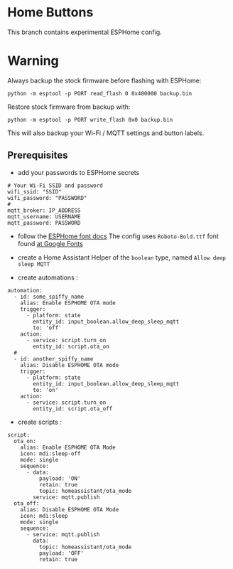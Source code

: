 # Home Buttons

This branch contains experimental ESPHome config.

# Warning

Always backup the stock firmware before flashing with ESPHome:

`python -m esptool -p PORT read_flash 0 0x400000 backup.bin`

Restore stock firmware from backup with:

`python -m esptool -p PORT write_flash 0x0 backup.bin`

This will also backup your Wi-Fi / MQTT settings and button labels.

## Prerequisites

- add your passwords to ESPHome secrets
```
# Your Wi-Fi SSID and password
wifi_ssid: "SSID"
wifi_password: "PASSWORD"
#
mqtt_broker: IP_ADDRESS
mqtt_username: USERNAME
mqtt_password: PASSWORD
```

- follow the [ESPHome font docs](https://esphome.io/components/display/index.html#drawing-static-text)
  The config uses `Roboto-Bold.ttf` font found [at Google Fonts](https://fonts.google.com/specimen/Roboto)

- create a Home Assistant Helper of the `boolean` type, named `Allow deep sleep MQTT`

- create automations :
```
automation:
  - id: some_spiffy_name
    alias: Enable ESPHOME OTA mode
    trigger:
      - platform: state
        entity_id: input_boolean.allow_deep_sleep_mqtt
        to: 'off'
    action:
      - service: script.turn_on
        entity_id: script.ota_on
  #
  - id: another_spiffy_name
    alias: Disable ESPHOME OTA mode
    trigger:
      - platform: state
        entity_id: input_boolean.allow_deep_sleep_mqtt
        to: 'on'
    action:
      - service: script.turn_on
        entity_id: script.ota_off
```

- create scripts : 
```
script:
  ota_on:
    alias: Enable ESPHOME OTA Mode
    icon: mdi:sleep-off
    mode: single
    sequence:
      - data:
          payload: 'ON'
          retain: true
          topic: homeassistant/ota_mode
        service: mqtt.publish
  ota_off:
    alias: Disable ESPHOME OTA Mode
    icon: mdi:sleep
    mode: single
    sequence:
      - service: mqtt.publish
        data:
          topic: homeassistant/ota_mode
          payload: 'OFF'
          retain: true
```

